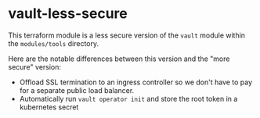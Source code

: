 # vault-less-secure

This terraform module is a less secure version of the `vault` module within the `modules/tools` directory.

Here are the notable differences between this version and the "more secure" version:

- Offload SSL termination to an ingress controller so we don't have to pay for a separate public load balancer.
- Automatically run `vault operator init` and store the root token in a kubernetes secret
